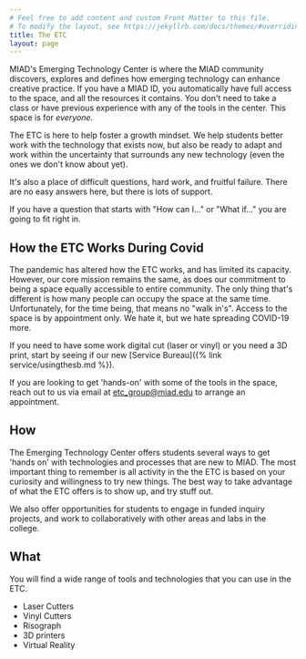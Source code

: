 ```yaml
---
# Feel free to add content and custom Front Matter to this file.
# To modify the layout, see https://jekyllrb.com/docs/themes/#overriding-theme-defaults
title: The ETC
layout: page
---
```

MIAD's Emerging Technology Center is where the MIAD community discovers, explores and defines how emerging technology can enhance creative practice. If you have a MIAD ID, you automatically have full access to the space, and all the resources it contains. You don't need to take a class or have previous experience with any of the tools in the center.  This space is for *everyone*.

The ETC is here to help foster a growth mindset. We help students better work with the technology that exists now, but also be ready to adapt and work within the uncertainty that surrounds any new technology (even the ones we don't know about yet).

It's also a place of difficult questions, hard work, and fruitful failure. There are no easy answers here, but there is lots of support.

If you have a question that starts with "How can I..." or "What if..." you are going to fit right in.

## How the ETC Works During Covid
The pandemic has altered how the ETC works, and has limited its capacity.  However, our core mission remains the same, as does our commitment to being a space equally accessible to entire community. The only thing that's different is how many people can occupy the space at the same time. Unfortunately, for the time being, that means no "walk in's". Access to the space is by appointment only.  We hate it, but we hate spreading COVID-19 more.

If you need to have some work digital cut (laser or vinyl) or you need a 3D print, start by seeing if our new [Service Bureau]({% link service/usingthesb.md %}).

If you are looking to get 'hands-on' with some of the tools in the space, reach out to us via email at etc_group@miad.edu to arrange an appointment.

## How
The Emerging Technology Center offers students several ways to get 'hands on' with technologies and processes that are new to MIAD.  The most important thing to remember is all activity in the the ETC is based on your curiosity and willingness to try new things. The best way to take advantage of what the ETC offers is to show up, and try stuff out.

We also offer opportunities for students to engage in funded inquiry projects, and work to collaboratively with other areas and labs in the college.
<!--
* [Individual Projects]({% link programs/how.md %})
* [Independent Inquiry Program]({% link programs/iip/aboutiip.md %})
[Emerging Technology Commissions]()
[etc... The Zine]()
 -->

## What
You will find a wide range of tools and technologies that you can use in the ETC.

* Laser Cutters
* Vinyl Cutters
* Risograph
* 3D printers
* Virtual Reality

<!-- I'm thinking this might need to be a on a different page
##etc...

## People of the ETC

### Ben

### Kayle

### Student Monitors
--->
